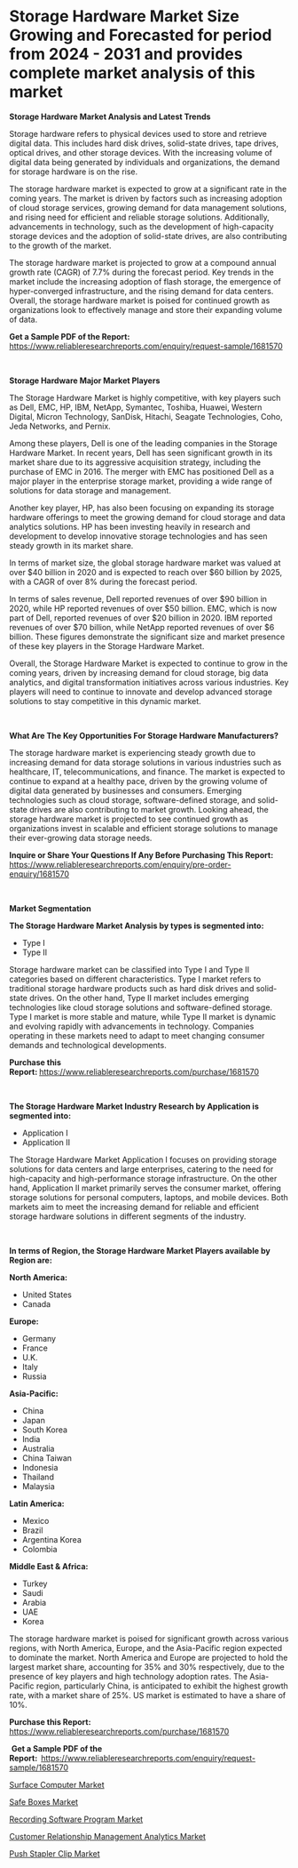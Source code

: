 <p><h1>Storage Hardware Market Size Growing and Forecasted for period from 2024 - 2031 and provides complete market analysis of this market</h1></p><p><strong>Storage Hardware Market Analysis and Latest Trends</strong></p>
<p><p>Storage hardware refers to physical devices used to store and retrieve digital data. This includes hard disk drives, solid-state drives, tape drives, optical drives, and other storage devices. With the increasing volume of digital data being generated by individuals and organizations, the demand for storage hardware is on the rise.</p><p>The storage hardware market is expected to grow at a significant rate in the coming years. The market is driven by factors such as increasing adoption of cloud storage services, growing demand for data management solutions, and rising need for efficient and reliable storage solutions. Additionally, advancements in technology, such as the development of high-capacity storage devices and the adoption of solid-state drives, are also contributing to the growth of the market.</p><p>The storage hardware market is projected to grow at a compound annual growth rate (CAGR) of 7.7% during the forecast period. Key trends in the market include the increasing adoption of flash storage, the emergence of hyper-converged infrastructure, and the rising demand for data centers. Overall, the storage hardware market is poised for continued growth as organizations look to effectively manage and store their expanding volume of data.</p></p>
<p><strong>Get a Sample PDF of the Report:&nbsp;</strong> <a href="https://www.reliableresearchreports.com/enquiry/request-sample/1681570">https://www.reliableresearchreports.com/enquiry/request-sample/1681570</a></p>
<p>&nbsp;</p>
<p><strong>Storage Hardware Major Market Players</strong></p>
<p><p>The Storage Hardware Market is highly competitive, with key players such as Dell, EMC, HP, IBM, NetApp, Symantec, Toshiba, Huawei, Western Digital, Micron Technology, SanDisk, Hitachi, Seagate Technologies, Coho, Jeda Networks, and Pernix. </p><p>Among these players, Dell is one of the leading companies in the Storage Hardware Market. In recent years, Dell has seen significant growth in its market share due to its aggressive acquisition strategy, including the purchase of EMC in 2016. The merger with EMC has positioned Dell as a major player in the enterprise storage market, providing a wide range of solutions for data storage and management.</p><p>Another key player, HP, has also been focusing on expanding its storage hardware offerings to meet the growing demand for cloud storage and data analytics solutions. HP has been investing heavily in research and development to develop innovative storage technologies and has seen steady growth in its market share.</p><p>In terms of market size, the global storage hardware market was valued at over $40 billion in 2020 and is expected to reach over $60 billion by 2025, with a CAGR of over 8% during the forecast period.</p><p>In terms of sales revenue, Dell reported revenues of over $90 billion in 2020, while HP reported revenues of over $50 billion. EMC, which is now part of Dell, reported revenues of over $20 billion in 2020. IBM reported revenues of over $70 billion, while NetApp reported revenues of over $6 billion. These figures demonstrate the significant size and market presence of these key players in the Storage Hardware Market. </p><p>Overall, the Storage Hardware Market is expected to continue to grow in the coming years, driven by increasing demand for cloud storage, big data analytics, and digital transformation initiatives across various industries. Key players will need to continue to innovate and develop advanced storage solutions to stay competitive in this dynamic market.</p></p>
<p>&nbsp;</p>
<p><strong>What Are The Key Opportunities For Storage Hardware Manufacturers?</strong></p>
<p><p>The storage hardware market is experiencing steady growth due to increasing demand for data storage solutions in various industries such as healthcare, IT, telecommunications, and finance. The market is expected to continue to expand at a healthy pace, driven by the growing volume of digital data generated by businesses and consumers. Emerging technologies such as cloud storage, software-defined storage, and solid-state drives are also contributing to market growth. Looking ahead, the storage hardware market is projected to see continued growth as organizations invest in scalable and efficient storage solutions to manage their ever-growing data storage needs.</p></p>
<p><strong>Inquire or Share Your Questions If Any Before Purchasing This Report:</strong> <a href="https://www.reliableresearchreports.com/enquiry/pre-order-enquiry/1681570">https://www.reliableresearchreports.com/enquiry/pre-order-enquiry/1681570</a></p>
<p>&nbsp;</p>
<p><strong>Market Segmentation</strong></p>
<p><strong>The Storage Hardware Market Analysis by types is segmented into:</strong></p>
<p><ul><li>Type I</li><li>Type II</li></ul></p>
<p><p>Storage hardware market can be classified into Type I and Type II categories based on different characteristics. Type I market refers to traditional storage hardware products such as hard disk drives and solid-state drives. On the other hand, Type II market includes emerging technologies like cloud storage solutions and software-defined storage. Type I market is more stable and mature, while Type II market is dynamic and evolving rapidly with advancements in technology. Companies operating in these markets need to adapt to meet changing consumer demands and technological developments.</p></p>
<p><strong>Purchase this Report:&nbsp;</strong><a href="https://www.reliableresearchreports.com/purchase/1681570">https://www.reliableresearchreports.com/purchase/1681570</a></p>
<p>&nbsp;</p>
<p><strong>The Storage Hardware Market Industry Research by Application is segmented into:</strong></p>
<p><ul><li>Application I</li><li>Application II</li></ul></p>
<p><p>The Storage Hardware Market Application I focuses on providing storage solutions for data centers and large enterprises, catering to the need for high-capacity and high-performance storage infrastructure. On the other hand, Application II market primarily serves the consumer market, offering storage solutions for personal computers, laptops, and mobile devices. Both markets aim to meet the increasing demand for reliable and efficient storage hardware solutions in different segments of the industry.</p></p>
<p>&nbsp;</p>
<p><strong>In terms of Region, the Storage Hardware Market Players available by Region are:</strong></p>
<p>
    <p> <strong> North America: </strong>
        <ul>
            <li>United States</li>
            <li>Canada</li>
        </ul>
        </p> 
    <p> <strong> Europe: </strong>
        <ul>
            <li>Germany</li>
            <li>France</li>
            <li>U.K.</li>
            <li>Italy</li>
            <li>Russia</li>
        </ul>
        </p> 
    <p> <strong> Asia-Pacific: </strong>
        <ul>
            <li>China</li>
            <li>Japan</li>
            <li>South Korea</li>
            <li>India</li>
            <li>Australia</li>
            <li>China Taiwan</li>
            <li>Indonesia</li>
            <li>Thailand</li>
            <li>Malaysia</li>
        </ul>
        </p> 
    <p> <strong> Latin America: </strong>
        <ul>
            <li>Mexico</li>
            <li>Brazil</li>
            <li>Argentina Korea</li>
            <li>Colombia</li>
        </ul>
        </p> 
    <p> <strong> Middle East & Africa: </strong>
        <ul>
            <li>Turkey</li>
            <li>Saudi</li>
            <li>Arabia</li>
            <li>UAE</li>
            <li>Korea</li>
        </ul>
    </p>
    </p>
<p><p>The storage hardware market is poised for significant growth across various regions, with North America, Europe, and the Asia-Pacific region expected to dominate the market. North America and Europe are projected to hold the largest market share, accounting for 35% and 30% respectively, due to the presence of key players and high technology adoption rates. The Asia-Pacific region, particularly China, is anticipated to exhibit the highest growth rate, with a market share of 25%. US market is estimated to have a share of 10%.</p></p>
<p><strong>Purchase this Report: </strong><a href="https://www.reliableresearchreports.com/purchase/1681570">https://www.reliableresearchreports.com/purchase/1681570</a></p>
<p>&nbsp;<strong>Get a Sample PDF of the Report:&nbsp;&nbsp;</strong><a href="https://www.reliableresearchreports.com/enquiry/request-sample/1681570">https://www.reliableresearchreports.com/enquiry/request-sample/1681570</a></p>
<p><strong></strong></p>
<p><p><a href="https://medium.com/@lauryframi644/surface-computer-market-insight-market-trends-growth-forecasted-from-2024-to-2031-8fb9dbfa8d22">Surface Computer Market</a></p><p><a href="https://github.com/seekum/Market-Research-Report-List-1/blob/main/safe-boxes-market.md">Safe Boxes Market</a></p><p><a href="https://medium.com/@lauryframi644/recording-software-program-nbsp-market-focuses-on-market-share-size-and-projected-forecast-till-1963e04404c8">Recording Software Program Market</a></p><p><a href="https://medium.com/@malcomw102036/customer-relationship-management-analytics-market-size-and-market-trends-complete-industry-cae547410bc3">Customer Relationship Management Analytics Market</a></p><p><a href="https://github.com/nancykennedykellievqfqt2/Market-Research-Report-List-1/blob/main/push-stapler-clip-market.md">Push Stapler Clip Market</a></p></p>